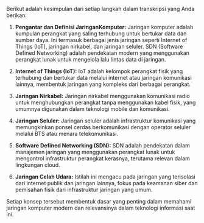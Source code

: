 Berikut adalah kesimpulan dari setiap langkah dalam transkripsi yang Anda berikan:

1. **Pengantar dan Definisi JaringanKomputer:**
   Jaringan komputer adalah kumpulan perangkat yang saling terhubung untuk bertukar data dan sumber daya. Ini termasuk berbagai jenis jaringan seperti Internet of Things (IoT), jaringan nirkabel, dan jaringan seluler. SDN (Software Defined Networking) adalah pendekatan modern yang menggunakan perangkat lunak untuk mengelola lalu lintas data di jaringan.

2. **Internet of Things (IoT):**
   IoT adalah kelompok perangkat fisik yang terhubung dan bertukar data melalui internet atau jaringan komunikasi lainnya, membentuk jaringan yang kompleks dari berbagai perangkat.

3. **Jaringan Nirkabel:**
   Jaringan nirkabel menggunakan komunikasi radio untuk menghubungkan perangkat tanpa menggunakan kabel fisik, yang umumnya digunakan dalam teknologi mobile dan komunikasi.

4. **Jaringan Seluler:**
   Jaringan seluler adalah infrastruktur komunikasi yang memungkinkan ponsel cerdas berkomunikasi dengan operator seluler melalui BTS atau menara telekomunikasi.

5. **Software Defined Networking (SDN):**
   SDN adalah pendekatan dalam manajemen jaringan yang menggunakan perangkat lunak untuk mengontrol infrastruktur perangkat kerasnya, terutama relevan dalam lingkungan cloud.

6. **Jaringan Celah Udara:**
   Istilah ini mengacu pada jaringan yang terisolasi dari internet publik dan jaringan lainnya, fokus pada keamanan siber dan pemisahan fisik dari infrastruktur jaringan yang umum.

Setiap konsep tersebut membentuk dasar yang penting dalam memahami jaringan komputer modern dan relevansinya dalam teknologi informasi saat ini.